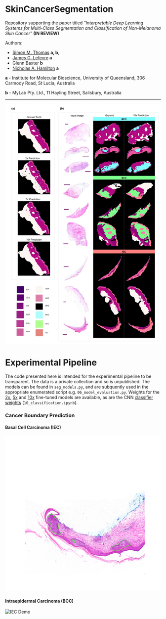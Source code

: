 # SkinCancerSegmentation
Repository supporting the paper titled *"Interpretable Deep Learning Systems for Multi-Class Segmentation and Classification of Non-Melanoma Skin Cancer"* **(IN REVIEW)**

Authors:
- [Simon M. Thomas](https://orcid.org/0000-0003-4609-2732) **a, b**,
- [James G. Lefevre](https://orcid.org/0000-0002-5945-9575) **a**
- Glenn Baxter **b**
- [Nicholas A. Hamilton](https://orcid.org/000-0003-0331-3427) **a**

**a** - Institute for Molecular Bioscience, University of Queensland, 306 Carmody Road, St
Lucia, Australia

**b** - MyLab Pty. Ltd., 11 Hayling Street, Salisbury, Australia

<hr>

![Segmentation](./assets/whole_tissue_segmentation.png)

# Experimental Pipeline

The code presented here is intended for the experimental pipeline to be transparent. The data is a private collection and so is unpublished. The models
can be found in `seg_models.py`, and are subquently used in the appropriate enumerated script e.g. `06_model_evaluation.py`. Weights for the [2x](https://drive.google.com/drive/folders/1a3FSq65RHfDBJHhOXzVMEF5rVX0FDUpx?usp=sharing),
 [5x](https://drive.google.com/drive/folders/1t1AEYFdyklj1Xr3LnodLhols92WOECf4?usp=sharing) and [10x](https://drive.google.com/drive/folders/1ZfAD9R417BQkow_d76iwcaJLJ0doyLyg?usp=sharing) fine-tuned models are available, as are the CNN [classifier weights](https://drive.google.com/file/d/1VB6oqJfF5avvE8SSh86aLQIUt9xLnFhT/view?usp=sharing) 
(`10_classification.ipynb`). 


### Cancer Boundary Prediction

#### Basal Cell Carcinoma (IEC)

![BCC Demo](./assets/BCC.gif)

#### Intraepidermal Carcinoma (BCC)
![IEC Demo](./assets/IEC.gif)



